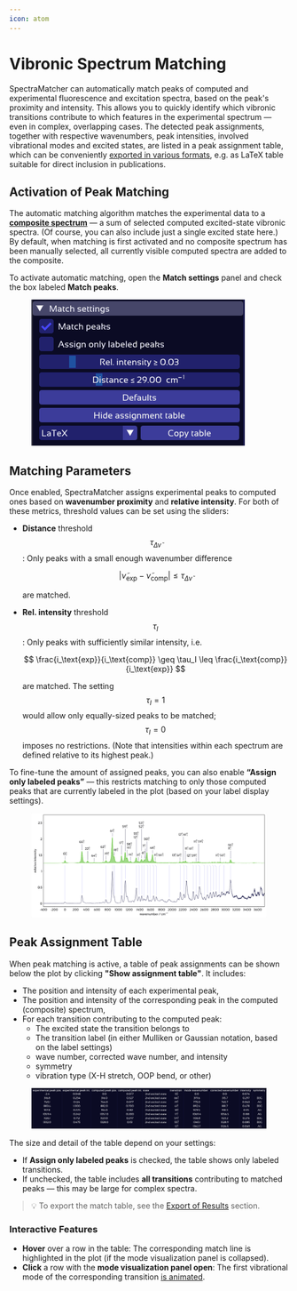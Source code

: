 ```yaml
---
icon: atom
---
```


# Vibronic Spectrum Matching

SpectraMatcher can automatically match peaks of computed and experimental fluorescence and excitation spectra, based on the peak's proximity and intensity. This allows you to quickly identify which vibronic transitions contribute to which features in the experimental spectrum — even in complex, overlapping cases. The detected peak assignments, together with respective wavenumbers, peak intensities, involved vibrational modes and excited states, are listed in a peak assignment table, which can be conveniently [exported in various formats](exports.md#export-peak-assignment-table), e.g. as LaTeX table suitable for direct inclusion in publications.

## Activation of Peak Matching

The automatic matching algorithm matches the experimental data to a [**composite spectrum**](spectra_controls.md#composite-spectrum) — a sum of selected computed excited-state vibronic spectra. (Of course, you can also include just a single excited state here.) By default, when matching is first activated and no composite spectrum has been manually selected, all currently visible computed spectra are added to the composite.

To activate automatic matching, open the **Match settings** panel and check the box labeled **Match peaks**.

<figure><img src=".gitbook/assets/match_settings.png" alt="Match settings panel"><figcaption></figcaption></figure>

## Matching Parameters

Once enabled, SpectraMatcher assigns experimental peaks to computed ones based on **wavenumber proximity** and **relative intensity**. For both of these metrics, threshold values can be set using the sliders:

*   **Distance** threshold $$\tau_{\Delta \tilde{\nu}}$$: Only peaks with a small enough wavenumber difference

    $$
    |\tilde{\nu}_\text{exp} - \tilde{\nu}_\text{comp} | \leq \tau_{\Delta \tilde{\nu}}
    $$

    are matched.
*   **Rel. intensity** threshold $$\tau_I$$: Only peaks with sufficiently similar intensity, i.e.

    $$
    \frac{i_\text{exp}}{i_\text{comp}} \geq \tau_I \leq \frac{i_\text{comp}}{i_\text{exp}}
    $$

    are matched. The setting $$\tau_I=1$$ would allow only equally-sized peaks to be matched; $$\tau_I=0$$ imposes no restrictions. (Note that intensities within each spectrum are defined relative to its highest peak.)

To fine-tune the amount of assigned peaks, you can also enable **“Assign only labeled peaks”** — this restricts matching to only those computed peaks that are currently labeled in the plot (based on your label display settings).

<figure><img src=".gitbook/assets/match_plot.png" alt="Plot of matched labeled vibronic spectra"><figcaption></figcaption></figure>

## Peak Assignment Table

When peak matching is active, a table of peak assignments can be shown below the plot by clicking **"Show assignment table"**. It includes:

* The position and intensity of each experimental peak,
* The position and intensity of the corresponding peak in the computed (composite) spectrum,
* For each transition contributing to the computed peak:
  * The excited state the transition belongs to
  * The transition label (in either Mulliken or Gaussian notation, based on the label settings)
  * wave number, corrected wave number, and intensity
  * symmetry
  * vibration type (X-H stretch, OOP bend, or other)

<figure><img src=".gitbook/assets/table.png" alt="Assignment table example"><figcaption></figcaption></figure>

The size and detail of the table depend on your settings:

* If **Assign only labeled peaks** is checked, the table shows only labeled transitions.
* If unchecked, the table includes **all transitions** contributing to matched peaks — this may be large for complex spectra.

> 💡 To export the match table, see the [Export of Results](exports.md) section.

### Interactive Features

* **Hover** over a row in the table: The corresponding match line is highlighted in the plot (if the mode visualization panel is collapsed).
* **Click** a row with the **mode visualization panel open**: The first vibrational mode of the corresponding transition [is animated](spectra_controls.md#vibrational-mode-animations).
